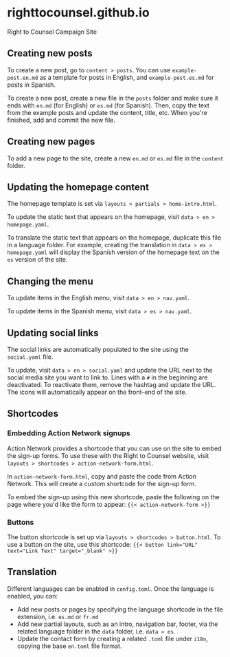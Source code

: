 # righttocounsel.github.io
Right to Counsel Campaign Site

## Creating new posts
To create a new post, go to `content > posts`. You can use `example-post.en.md` as a template for posts in English, and `example-post.es.md` for posts in Spanish.

To create a new post, create a new file in the `posts` folder and make sure it ends with `en.md` (for English) or `es.md` (for Spanish). Then, copy the text from the example posts and update the content, title, etc. When you're finished, add and commit the new file.

## Creating new pages
To add a new page to the site, create a new `en.md` or `es.md` file in the `content` folder. 

## Updating the homepage content
The homepage template is set via `layouts > partials > home-intro.html`. 

To update the static text that appears on the homepage, visit `data > en > homepage.yaml`. 

To translate the static text that appears on the homepage, duplicate this file in a language folder. For example, creating the translation in `data > es > homepage.yaml` will display the Spanish version of the homepage text on the `es` version of the site. 

## Changing the menu
To update items in the English menu, visit `data > en > nav.yaml`.

To update items in the Spanish menu, visit `data > es > nav.yaml`. 

## Updating social links
The social links are automatically populated to the site using the `social.yaml` file.

To update, visit `data > en > social.yaml` and update the URL next to the social media site you want to link to. Lines with a `#` in the beginning are deactivated. To reactivate them, remove the hashtag and update the URL. The icons will automatically appear on the front-end of the site.

## Shortcodes

### Embedding Action Network signups
Action Network provides a shortcode that you can use on the site to embed the sign-up forms. To use these with the Right to Counsel website, visit `layouts > shortcodes > action-network-form.html`. 

In `action-network-form.html`, copy and paste the code from Action Network. This will create a custom shortcode for the sign-up form.

To embed the sign-up using this new shortcode, paste the following on the page where you'd like the form to appear:
`{{< action-network-form >}}`

### Buttons
The button shortcode is set up via `layouts > shortcodes > button.html`. To use a button on the site, use this shortcode:
`{{< button link="URL" text="Link Text" target="_blank" >}}`

## Translation
Different languages can be enabled in `config.toml`. Once the language is enabled, you can:
- Add new posts or pages by specifying the language shortcode in the file extension, i.e. `es.md` or `fr.md`
- Add new partial layouts, such as an intro, navigation bar, footer, via the related language folder in the `data` folder, i.e. `data > es`.
- Update the contact form by creating a related `.toml` file under `i18n`, copying the base `en.toml` file format.

